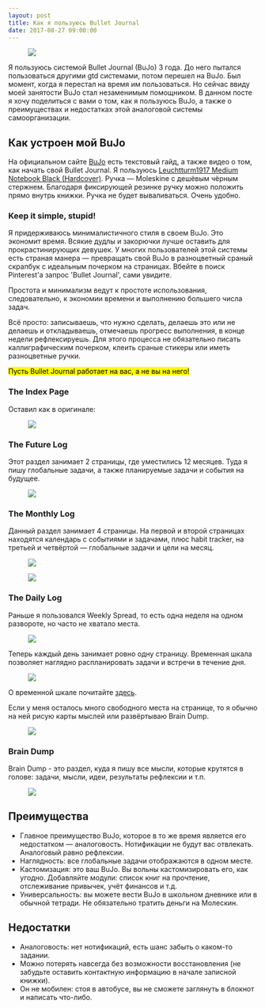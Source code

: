 ```yaml
---
layout: post
title: Как я пользуюсь Bullet Journal
date: 2017-08-27 09:00:00
---
```


<figure><img src="{{ site.url }}/assets/images/bullet-journal/1.jpg"></figure>

Я пользуюсь системой Bullet Journal (BuJo) 3 года. До него пытался пользоваться другими gtd системами, потом перешел на BuJo. Был момент, когда я перестал на время им пользоваться. Но сейчас ввиду моей занятости BuJo стал незаменимым помощником. В данном посте я хочу поделиться с вами о том, как я пользуюсь BuJo, а также о преимуществах и недостатках этой аналоговой системы самоорганизации.

## Как устроен мой BuJo

На официальном сайте [BuJo](http://bulletjournal.com/) есть текстовый гайд, а также видео о том, как начать свой Bullet Journal. Я пользуюсь [Leuchtturm1917 Medium Notebook Black (Hardcover)](https://indinotes.com/product/leuchtturm1917-medium-notebook-black). Ручка — Moleskine с дешёвым чёрным стержнем. Благодаря фиксирующей резинке ручку можно положить прямо внутрь книжки. Ручка не будет вываливаться. Очень удобно.

### Keep it simple, stupid!

Я придерживаюсь минималистичного стиля в своем BuJo. Это экономит время. Всякие дудлы и закорючки лучше оставить для прокрастинирующих девушек. У многих пользователей этой системы есть страная манера — превращать свой BuJo в разноцветный сраный скрапбук с идеальным почерком на страницах. Вбейте в поиск Pinterest'а запрос 'Bullet Journal', сами увидите.

Простота и минимализм ведут к простоте использования, следовательно, к экономии времени и выполнению большего числа задач.

Всё просто: записываешь, что нужно сделать, делаешь это или не делаешь и откладываешь, отмечаешь прогресс выполнения, в конце недели рефлексируешь. Для этого процесса не обязательно писать каллиграфическим почерком, клеить сраные стикеры или иметь разноцветные ручки.

<mark>Пусть Bullet Journal работает на вас, а не вы на него!</mark>

### The Index Page

Оставил как в оригинале:

<figure><img src="{{ site.url }}/assets/images/bullet-journal/2.jpg"></figure>

###  The Future Log

Этот раздел занимает 2 страницы, где уместились 12 месяцев. Туда я пишу глобальные задачи, а также планируемые задачи и события на будущее.

<figure><img src="{{ site.url }}/assets/images/bullet-journal/3.jpg"></figure>

### The Monthly Log

Данный раздел занимает 4 страницы. На первой и второй страницах находятся календарь с событиями и задачами, плюс habit tracker, на третьей и четвёртой — глобальные задачи и цели на месяц.

<figure><img src="{{ site.url }}/assets/images/bullet-journal/4.jpg"></figure>

<figure><img src="{{ site.url }}/assets/images/bullet-journal/5.jpg"></figure>

### The Daily Log

Раньше я пользовался Weekly Spread, то есть одна неделя на одном развороте, но часто не хватало места.

<figure><img src="{{ site.url }}/assets/images/bullet-journal/6.jpg"></figure>

Теперь каждый день занимает ровно одну страницу. Временная шкала позволяет наглядно распланировать задачи и встречи в течение дня.

<figure><img src="{{ site.url }}/assets/images/bullet-journal/7.jpg"></figure>

О временной шкале почитайте [здесь](http://bulletjournal.com/daily-plan-bar/).

Если у меня осталось много свободного места на странице, то я обычно на ней рисую карты мыслей или развёртываю Brain Dump.

<figure><img src="{{ site.url }}/assets/images/bullet-journal/8.jpg"></figure>

### Brain Dump

Brain Dump - это раздел, куда я пишу все мысли, которые крутятся в голове: задачи, мысли, идеи, результаты рефлексии и т.п.

<figure><img src="{{ site.url }}/assets/images/bullet-journal/9.jpg"></figure>

## Преимущества

- Главное преимущество BuJo, которое в то же время является его недостатком — аналоговость. Нотификации не будут вас отвлекать. Аналоговый равно рефлексии.
- Наглядность: все глобальные задачи отображаются в одном месте.
- Кастомизация: это ваш BuJo. Вы вольны кастомизировать его, как угодно. Добавляйте модули: список книг на прочтение, отслеживание привычек, учёт финансов и т.д.
- Универсальность: вы можете вести BuJo в школьном дневнике или в обычной тетради. Не обязательно тратить деньги на Молескин.

## Недостатки

- Аналоговость: нет нотификаций, есть шанс забыть о каком-то задании.
- Можно потерять навсегда без возможности восстановления (не забудьте оставить контактную информацию в начале записной книжки).
- Он не мобилен: стоя в автобусе, вы не сможете заглянуть в блокнот и написать что-либо.
